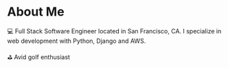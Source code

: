# About Me

:computer: Full Stack Software Engineer located in San Francisco, CA. I specialize in web development with Python, Django and AWS.

:golf: Avid golf enthusiast
